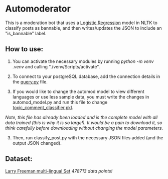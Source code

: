 
# Automoderator

This is a moderation bot that uses a [Logistic Regression](https://en.m.wikipedia.org/wiki/Logistic_regression) model in NLTK to classify posts as bannable, and then writes/updates the JSON to include an "is_bannable" label.

## How to use:

1. You can activate the necessary modules by running *python -m venv .venv* and calling "./venv/Scripts/activate".

3. To connect to your postgreSQL database, add the connection details in the [query.py](https://github.com/Jackrose320/Automod-Classifier/blob/master/query.py) file.

4. If you would like to change the automod model to view different languages or use less sample data, you must write the changes in automod_model.py and run this file to change [toxic_comment_classifier.pkl](https://github.com/Jackrose320/Automod-Classifier/blob/master/toxic_comment_classifier.pkl).

*Note, this file has already been loaded and is the complete model with all data trained (this is why it is so large!). It would be a pain to download it, so think carefully before downloading without changing the model parameters.*

3. Then, run classify_post.py with the necessary JSON files added (and the output JSON changed).

## Dataset:
[Larry Freeman multi-lingual Set](https://www.kaggle.com/datasets/larryfreeman/toxic-comments-french-spanish-german-train)
*478713 data points!*

